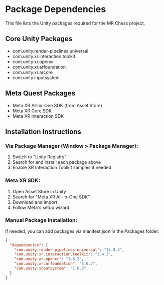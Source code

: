 # Package Dependencies

This file lists the Unity packages required for the MR Chess project.

## Core Unity Packages
- com.unity.render-pipelines.universal
- com.unity.xr.interaction.toolkit
- com.unity.xr.openxr
- com.unity.xr.arfoundation
- com.unity.xr.arcore
- com.unity.inputsystem

## Meta Quest Packages
- Meta XR All-in-One SDK (from Asset Store)
- Meta XR Core SDK
- Meta XR Interaction SDK

## Installation Instructions

### Via Package Manager (Window > Package Manager):
1. Switch to "Unity Registry"
2. Search for and install each package above
3. Enable XR Interaction Toolkit samples if needed

### Meta XR SDK:
1. Open Asset Store in Unity
2. Search for "Meta XR All-in-One SDK"
3. Download and import
4. Follow Meta's setup wizard

### Manual Package Installation:
If needed, you can add packages via manifest.json in the Packages folder:

```json
{
  "dependencies": {
    "com.unity.render-pipelines.universal": "14.0.8",
    "com.unity.xr.interaction.toolkit": "2.4.3",
    "com.unity.xr.openxr": "1.8.2",
    "com.unity.xr.arfoundation": "5.0.7",
    "com.unity.inputsystem": "1.6.3"
  }
}
```
